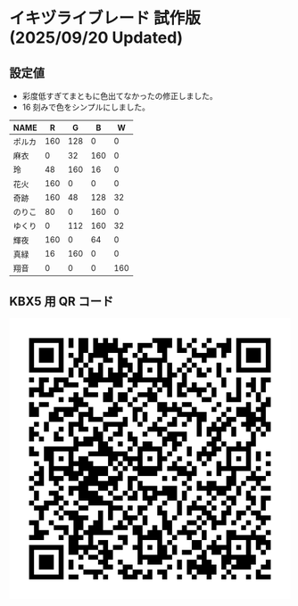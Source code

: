 # イキヅライブレード 試作版 (2025/09/20 Updated)

## 設定値

* 彩度低すぎてまともに色出てなかったの修正しました。
* 16 刻みで色をシンプルにしました。

|NAME|R|G|B|W|
|---|---|---|---|---|
|ポルカ|160|128|0|0|
|麻衣|0|32|160|0|
|玲|48|160|16|0|
|花火|160|0|0|0|
|奇跡|160|48|128|32|
|のりこ|80|0|160|0|
|ゆくり|0|112|160|32|
|輝夜|160|0|64|0|
|真緑|16|160|0|0|
|翔音|0|0|0|160|

## KBX5 用 QR コード

![QR コード](ikizulive-blade.png)
